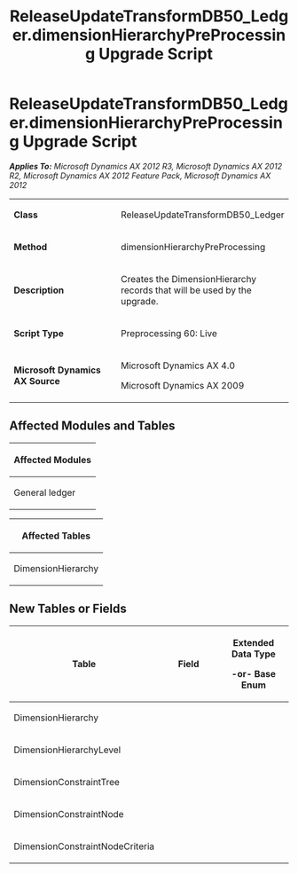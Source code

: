 ﻿---
title: ReleaseUpdateTransformDB50_Ledger.dimensionHierarchyPreProcessing Upgrade Script
TOCTitle: ReleaseUpdateTransformDB50_Ledger.dimensionHierarchyPreProcessing Upgrade Script
ms:assetid: 033972bc-693c-b08c-65ea-cd99d2359a5e
ms:mtpsurl: https://msdn.microsoft.com/en-us/library/JJ684669(v=AX.60)
ms:contentKeyID: 49706365
ms.date: 05/18/2015
mtps_version: v=AX.60
---

# ReleaseUpdateTransformDB50\_Ledger.dimensionHierarchyPreProcessing Upgrade Script 


_**Applies To:** Microsoft Dynamics AX 2012 R3, Microsoft Dynamics AX 2012 R2, Microsoft Dynamics AX 2012 Feature Pack, Microsoft Dynamics AX 2012_

<table>
<colgroup>
<col style="width: 50%" />
<col style="width: 50%" />
</colgroup>
<tbody>
<tr class="odd">
<td><p><strong>Class</strong></p></td>
<td><p>ReleaseUpdateTransformDB50_Ledger</p></td>
</tr>
<tr class="even">
<td><p><strong>Method</strong></p></td>
<td><p>dimensionHierarchyPreProcessing</p></td>
</tr>
<tr class="odd">
<td><p><strong>Description</strong></p></td>
<td><p>Creates the DimensionHierarchy records that will be used by the upgrade.</p></td>
</tr>
<tr class="even">
<td><p><strong>Script Type</strong></p></td>
<td><p>Preprocessing 60: Live</p></td>
</tr>
<tr class="odd">
<td><p><strong>Microsoft Dynamics AX Source</strong></p></td>
<td><p>Microsoft Dynamics AX 4.0</p>
<p>Microsoft Dynamics AX 2009</p></td>
</tr>
</tbody>
</table>


## Affected Modules and Tables

<table>
<colgroup>
<col style="width: 100%" />
</colgroup>
<thead>
<tr class="header">
<th><p>Affected Modules</p></th>
</tr>
</thead>
<tbody>
<tr class="odd">
<td><p>General ledger</p></td>
</tr>
</tbody>
</table>


<table>
<colgroup>
<col style="width: 100%" />
</colgroup>
<thead>
<tr class="header">
<th><p>Affected Tables</p></th>
</tr>
</thead>
<tbody>
<tr class="odd">
<td><p>DimensionHierarchy</p></td>
</tr>
</tbody>
</table>


## New Tables or Fields

<table>
<colgroup>
<col style="width: 33%" />
<col style="width: 33%" />
<col style="width: 33%" />
</colgroup>
<thead>
<tr class="header">
<th><p>Table</p></th>
<th><p>Field</p></th>
<th><p>Extended Data Type</p>
<p>-or- Base Enum</p></th>
</tr>
</thead>
<tbody>
<tr class="odd">
<td><p>DimensionHierarchy</p></td>
<td><p></p></td>
<td><p></p></td>
</tr>
<tr class="even">
<td><p>DimensionHierarchyLevel</p></td>
<td><p></p></td>
<td><p></p></td>
</tr>
<tr class="odd">
<td><p>DimensionConstraintTree</p></td>
<td><p></p></td>
<td><p></p></td>
</tr>
<tr class="even">
<td><p>DimensionConstraintNode</p></td>
<td><p></p></td>
<td><p></p></td>
</tr>
<tr class="odd">
<td><p>DimensionConstraintNodeCriteria</p></td>
<td><p></p></td>
<td><p></p></td>
</tr>
</tbody>
</table>

  


